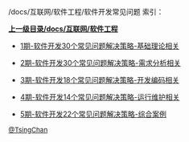 /docs/互联网/软件工程/软件开发常见问题 索引：


**[上一级目录/docs/互联网/软件工程](/docs/互联网/软件工程/index.md)**

- [1期-软件开发30个常见问题解决策略-基础理论相关](/docs/互联网/软件工程/软件开发常见问题/1期-软件开发30个常见问题解决策略-基础理论相关.md)

- [2期-软件开发30个常见问题解决策略-需求分析相关](/docs/互联网/软件工程/软件开发常见问题/2期-软件开发30个常见问题解决策略-需求分析相关.md)

- [3期-软件开发18个常见问题解决策略-开发编码相关](/docs/互联网/软件工程/软件开发常见问题/3期-软件开发18个常见问题解决策略-开发编码相关.md)

- [4期-软件开发14个常见问题解决策略-运行维护相关](/docs/互联网/软件工程/软件开发常见问题/4期-软件开发14个常见问题解决策略-运行维护相关.md)

- [5期-软件开发22个常见问题解决策略-综合案例](/docs/互联网/软件工程/软件开发常见问题/5期-软件开发22个常见问题解决策略-综合案例.md)


<font size=2 color='grey'> [@TsingChan](https://github.com/tsingchan) </font>